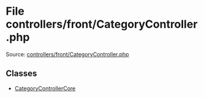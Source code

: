 File controllers/front/CategoryController.php
=========

Source: [controllers/front/CategoryController.php](https://github.com/PrestaShop/PrestaShop/blob/1.6.0.11/controllers/front/CategoryController.php)


Classes
-------

* [CategoryControllerCore](class.CategoryControllerCore.md)

